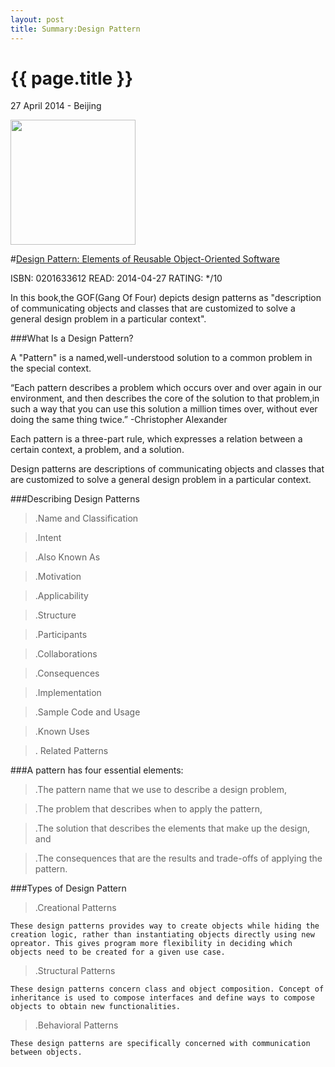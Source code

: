 ```yaml
---
layout: post
title: Summary:Design Pattern
---
```


{{ page.title }}
================

<p class="meta">27 April 2014 - Beijing</p>
 
<img src="http://ecx.images-amazon.com/images/I/51szD9HC9pL._BO2,204,203,200_PIsitb-sticker-arrow-click,TopRight,35,-76_AA300_SH20_OU01_.jpg" width="200" />

#[Design Pattern: Elements of Reusable Object-Oriented Software](http://www.amazon.com/Design-Patterns-Elements-Reusable-Object-Oriented/dp/0201633612/ref=sr_1_1?ie=UTF8&qid=1397779940&sr=8-1&keywords=design+pattern)


ISBN: 0201633612 READ: 2014-04-27 RATING: */10

In this book,the GOF(Gang Of Four) depicts design patterns as "description of communicating objects and classes that are customized to solve a general design problem in a particular context".  

###What Is a Design Pattern?

A "Pattern" is a named,well-understood solution to a common problem in the special context.


“Each pattern describes a problem which occurs over and over again in our environment, and then
describes the core of the solution to that problem,in such a way that you can use this solution a million times over, without ever doing the same thing twice.” -Christopher Alexander

Each pattern is a three-part rule, which expresses a relation between a certain context, a problem, and a solution. 

Design patterns are descriptions of communicating objects and classes that are customized to solve a general design problem in a particular context.

###Describing Design Patterns

> .Name and Classification

> .Intent

> .Also Known As

> .Motivation

> .Applicability

> .Structure

> .Participants 

> .Collaborations 

> .Consequences 

> .Implementation 

> .Sample Code and Usage

> .Known Uses

> . Related Patterns



###A pattern has four essential elements:

> .The pattern name that we use to describe a design problem,

> .The problem that describes when to apply the pattern,

> .The solution that describes the elements that make up the design, and

> .The consequences that are the results and trade-offs of applying the pattern.


###Types of Design Pattern

> .Creational Patterns

	These design patterns provides way to create objects while hiding the creation logic, rather than instantiating objects directly using new opreator. This gives program more flexibility in deciding which objects need to be created for a given use case.


> .Structural Patterns
	
	These design patterns concern class and object composition. Concept of inheritance is used to compose interfaces and define ways to compose objects to obtain new functionalities.

> .Behavioral Patterns

	These design patterns are specifically concerned with communication between objects.


